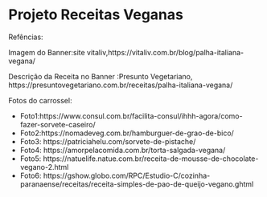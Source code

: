 <h1>Projeto Receitas Veganas</h1>

<p>Refências:</p>
<p> Imagem do  Banner:site vitaliv,https://vitaliv.com.br/blog/palha-italiana-vegana/ </p>

<p> Descrição da Receita no Banner :Presunto Vegetariano, https://presuntovegetariano.com.br/receitas/palha-italiana-vegana/ </p>

<p> Fotos do carrossel:</p>

<ul>
<li>Foto1:https://www.consul.com.br/facilita-consul/ihhh-agora/como-fazer-sorvete-caseiro/</li>
<li>Foto2:https://nomadeveg.com.br/hamburguer-de-grao-de-bico/</li>
<li>Foto3: https://patriciahelu.com/sorvete-de-pistache/</li>
<li>Foto4: https://amorpelacomida.com.br/torta-salgada-vegana/</li>
<li>Foto5: https://natuelife.natue.com.br/receita-de-mousse-de-chocolate-vegano-2.html</li>
<li>Foto6: https://gshow.globo.com/RPC/Estudio-C/cozinha-paranaense/receitas/receita-simples-de-pao-de-queijo-vegano.ghtml</li>
</ul>
